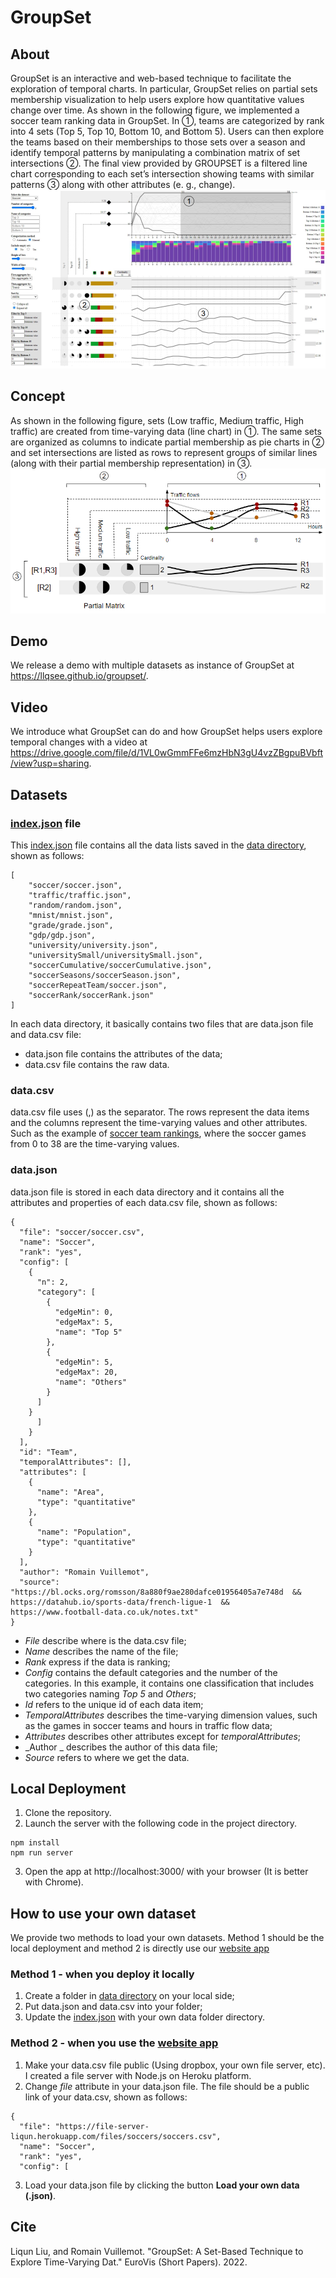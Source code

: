 # GroupSet

## About
GroupSet is an interactive and web-based technique to facilitate the exploration of temporal charts. In particular, GroupSet relies on partial sets membership visualization to help users explore how quantitative values change over time. As shown in the following figure, we implemented a soccer team ranking data in GroupSet. In ①, teams are categorized by rank into 4 sets (Top 5, Top 10, Bottom 10, and Bottom 5). Users can then explore the teams based on their memberships to those sets over a season and identify temporal patterns by manipulating a combination matrix of set intersections ②. The final view provided by GROUPSET is a filtered line chart corresponding to each set’s intersection showing teams with similar patterns ③ along with other attributes (e. g., change).
![groupset](figures/teaser.png)

## Concept
As shown in the following figure, sets (Low traffic, Medium traffic, High traffic) are created from time-varying data (line chart) in ①. The same sets are organized as columns to indicate partial membership as pie charts in ② and set intersections are listed as rows to represent groups of similar lines (along with their partial membership representation) in ③.
![groupset](figures/concept.png)

## Demo
We release a demo with multiple datasets as instance of GroupSet at https://llqsee.github.io/groupset/.

## Video
We introduce what GroupSet can do and how GroupSet helps users explore temporal changes with a video at https://drive.google.com/file/d/1VL0wGmmFFe6mzHbN3gU4vzZBgpuBVbft/view?usp=sharing.



## Datasets

### [index.json](https://github.com/llqsee/groupset/blob/main/index.json) file
This [index.json](https://github.com/llqsee/groupset/blob/main/index.json) file contains all the data lists saved in the [data directory](https://github.com/llqsee/groupset/tree/main/data), shown as follows:

```
[
    "soccer/soccer.json",
    "traffic/traffic.json",
    "random/random.json",
    "mnist/mnist.json",
    "grade/grade.json",
    "gdp/gdp.json",
    "university/university.json",
    "universitySmall/universitySmall.json",
    "soccerCumulative/soccerCumulative.json",
    "soccerSeasons/soccerSeason.json",
    "soccerRepeatTeam/soccer.json",
    "soccerRank/soccerRank.json"
]
```


In each data directory, it basically contains two files that are data.json file and data.csv file:

- data.json file contains the attributes of the data;
- data.csv file contains the raw data.

### data.csv
data.csv file uses (,) as the separator. The rows represent the data items and the columns represent the time-varying values and other attributes. Such as the example of [soccer team rankings](https://github.com/llqsee/groupset/blob/main/data/soccer/soccer.csv), where the soccer games from 0 to 38 are the time-varying values. 

### data.json
data.json file is stored in each data directory and it contains all the attributes and properties of each data.csv file, shown as follows:

```
{
  "file": "soccer/soccer.csv",
  "name": "Soccer",
  "rank": "yes",
  "config": [
    {
      "n": 2,
      "category": [
        {
          "edgeMin": 0,
          "edgeMax": 5,
          "name": "Top 5"
        },
        {
          "edgeMin": 5,
          "edgeMax": 20,
          "name": "Others"
        }
      ]
    }
      ]
    }
  ],
  "id": "Team",
  "temporalAttributes": [],
  "attributes": [
    {
      "name": "Area",
      "type": "quantitative"
    },
    {
      "name": "Population",
      "type": "quantitative"
    }
  ],
  "author": "Romain Vuillemot",
  "source": "https://bl.ocks.org/romsson/8a880f9ae280dafce01956405a7e748d  && https://datahub.io/sports-data/french-ligue-1  && https://www.football-data.co.uk/notes.txt"
}
```

- _File_ describe where is the data.csv file;
- _Name_ describes the name of the file;
- _Rank_ express if the data is ranking;
- _Config_ contains the default categories and the number of the categories. In this example, it contains one classification that includes two categories naming _Top 5_ and _Others_;
- _Id_ refers to the unique id of each data item;
- _TemporalAttributes_ describes the time-varying dimension values, such as the games in soccer teams and hours in traffic flow data; 
- _Attributes_ describes other attributes except for _temporalAttributes_;
- _Author _ describes the author of this data file;
- _Source_ refers to where we get the data.

## Local Deployment
1. Clone the repository.
2. Launch the server with the following code in the project directory.
```
npm install
npm run server
```
3. Open the app at http://localhost:3000/ with your browser (It is better with Chrome).

## How to use your own dataset

We provide two methods to load your own datasets. Method 1 should be the local deployment and method 2 is directly use our [website app](https://llqsee.github.io/groupset/)

### Method 1 - when you deploy it locally
1. Create a folder in [data directory](https://github.com/llqsee/groupset/tree/main/data) on your local side;
2. Put data.json and data.csv into your folder;
3. Update the [index.json](https://github.com/llqsee/groupset/blob/main/index.json) with your own data folder directory.

### Method 2 - when you use the [website app](https://llqsee.github.io/groupset/)

1. Make your data.csv file public (Using dropbox, your own file server, etc). I created a file server with Node.js on Heroku platform. 
2. Change _file_ attribute in your data.json file. The file should be a public link of your data.csv, shown as follows:
```
{
  "file": "https://file-server-liqun.herokuapp.com/files/soccers/soccers.csv",
  "name": "Soccer",
  "rank": "yes",
  "config": [
```
3. Load your data.json file by clicking the button **Load your own data (.json)**. 

## Cite
Liqun Liu, and Romain Vuillemot. "GroupSet: A Set-Based Technique to Explore Time-Varying Dat." EuroVis (Short Papers). 2022.
